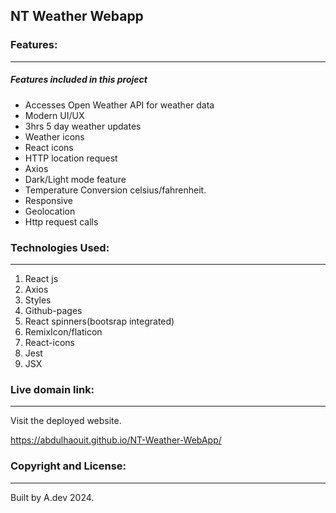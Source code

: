 ## NT Weather Webapp

### Features:

---

##### Features included in this project

- Accesses Open Weather API for weather data
- Modern  UI/UX
- 3hrs 5 day weather updates
- Weather icons
- React icons
- HTTP location request
- Axios 
- Dark/Light mode feature
- Temperature Conversion celsius/fahrenheit.
- Responsive
- Geolocation
- Http request calls

### Technologies Used:

---

1. React js
2. Axios
3. Styles
4. Github-pages
5. React spinners(bootsrap integrated)
6. RemixIcon/flaticon
7. React-icons
8. Jest
9. JSX

### Live domain link:

---

Visit the deployed website.

https://abdulhaouit.github.io/NT-Weather-WebApp/

### Copyright and License:

---

Built by A.dev 2024.
